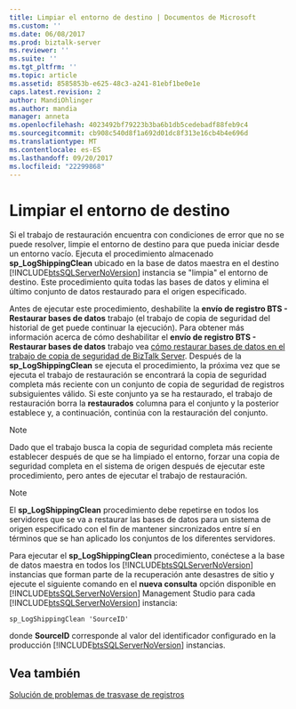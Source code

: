 ```yaml
---
title: Limpiar el entorno de destino | Documentos de Microsoft
ms.custom: ''
ms.date: 06/08/2017
ms.prod: biztalk-server
ms.reviewer: ''
ms.suite: ''
ms.tgt_pltfrm: ''
ms.topic: article
ms.assetid: 8585853b-e625-48c3-a241-81ebf1be0e1e
caps.latest.revision: 2
author: MandiOhlinger
ms.author: mandia
manager: anneta
ms.openlocfilehash: 4023492bf79223b3ba6b1db5cedebadf88feb9c4
ms.sourcegitcommit: cb908c540d8f1a692d01dc8f313e16cb4b4e696d
ms.translationtype: MT
ms.contentlocale: es-ES
ms.lasthandoff: 09/20/2017
ms.locfileid: "22299868"
---
```

# <a name="cleaning-the-destination-environment"></a>Limpiar el entorno de destino
Si el trabajo de restauración encuentra con condiciones de error que no se puede resolver, limpie el entorno de destino para que pueda iniciar desde un entorno vacío. Ejecuta el procedimiento almacenado **sp_LogShippingClean** ubicado en la base de datos maestra en el destino [!INCLUDE[btsSQLServerNoVersion](../includes/btssqlservernoversion-md.md)] instancia se "limpia" el entorno de destino. Este procedimiento quita todas las bases de datos y elimina el último conjunto de datos restaurado para el origen especificado.  
  
 Antes de ejecutar este procedimiento, deshabilite la **envío de registro BTS - Restaurar bases de datos** trabajo (el trabajo de copia de seguridad del historial de get puede continuar la ejecución). Para obtener más información acerca de cómo deshabilitar el **envío de registro BTS - Restaurar bases de datos** trabajo vea [cómo restaurar bases de datos en el trabajo de copia de seguridad de BizTalk Server](../technical-guides/how-to-restore-databases-in-the-backup-biztalk-server-job.md). Después de la **sp_LogShippingClean** se ejecuta el procedimiento, la próxima vez que se ejecuta el trabajo de restauración se encontrará la copia de seguridad completa más reciente con un conjunto de copia de seguridad de registros subsiguientes válido. Si este conjunto ya se ha restaurado, el trabajo de restauración borra la **restaurados** columna para el conjunto y la posterior establece y, a continuación, continúa con la restauración del conjunto.  
  
> [!NOTE]  
>  Dado que el trabajo busca la copia de seguridad completa más reciente establecer después de que se ha limpiado el entorno, forzar una copia de seguridad completa en el sistema de origen después de ejecutar este procedimiento, pero antes de ejecutar el trabajo de restauración.  
  
> [!NOTE]  
>  El **sp_LogShippingClean** procedimiento debe repetirse en todos los servidores que se va a restaurar las bases de datos para un sistema de origen especificado con el fin de mantener sincronizados entre sí en términos que se han aplicado los conjuntos de los diferentes servidores.  
  
 Para ejecutar el **sp_LogShippingClean** procedimiento, conéctese a la base de datos maestra en todos los [!INCLUDE[btsSQLServerNoVersion](../includes/btssqlservernoversion-md.md)] instancias que forman parte de la recuperación ante desastres de sitio y ejecute el siguiente comando en el **nueva consulta** opción disponible en [!INCLUDE[btsSQLServerNoVersion](../includes/btssqlservernoversion-md.md)] Management Studio para cada [!INCLUDE[btsSQLServerNoVersion](../includes/btssqlservernoversion-md.md)] instancia:  
  
```  
sp_LogShippingClean 'SourceID'  
```  
  
 donde **SourceID** corresponde al valor del identificador configurado en la producción [!INCLUDE[btsSQLServerNoVersion](../includes/btssqlservernoversion-md.md)] instancias.  
  
## <a name="see-also"></a>Vea también  
 [Solución de problemas de trasvase de registros](../technical-guides/troubleshooting-log-shipping.md)